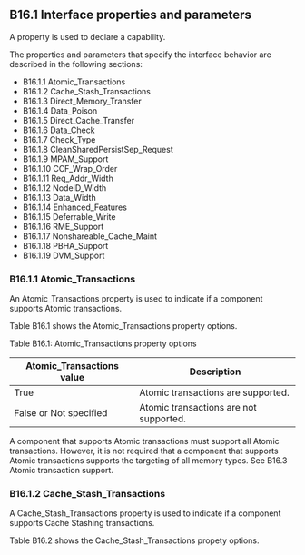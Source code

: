 ## B16.1 Interface properties and parameters

A property is used to declare a capability.

The properties and parameters that specify the interface behavior are described in the following sections:

- B16.1.1 Atomic\_Transactions
- B16.1.2 Cache\_Stash\_Transactions
- B16.1.3 Direct\_Memory\_Transfer
- B16.1.4 Data\_Poison
- B16.1.5 Direct\_Cache\_Transfer
- B16.1.6 Data\_Check
- B16.1.7 Check\_Type
- B16.1.8 CleanSharedPersistSep\_Request
- B16.1.9 MPAM\_Support
- B16.1.10 CCF\_Wrap\_Order
- B16.1.11 Req\_Addr\_Width
- B16.1.12 NodeID\_Width
- B16.1.13 Data\_Width
- B16.1.14 Enhanced\_Features
- B16.1.15 Deferrable\_Write
- B16.1.16 RME\_Support
- B16.1.17 Nonshareable\_Cache\_Maint
- B16.1.18 PBHA\_Support
- B16.1.19 DVM\_Support

### B16.1.1 Atomic\_Transactions

An Atomic\_Transactions property is used to indicate if a component supports Atomic transactions.

Table B16.1 shows the Atomic\_Transactions property options.

Table B16.1: Atomic\_Transactions property options

| Atomic\_Transactions value | Description                            |
|----------------------------|----------------------------------------|
| True                       | Atomic transactions are supported.     |
| False or Not specified     | Atomic transactions are not supported. |

A component that supports Atomic transactions must support all Atomic transactions. However, it is not required that a component that supports Atomic transactions supports the targeting of all memory types. See B16.3 Atomic transaction support.

### B16.1.2 Cache\_Stash\_Transactions

A Cache\_Stash\_Transactions property is used to indicate if a component supports Cache Stashing transactions.

Table B16.2 shows the Cache\_Stash\_Transactions propety options.